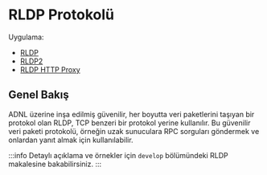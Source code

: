 # RLDP Protokolü

Uygulama:
* [RLDP](https://github.com/ton-blockchain/ton/tree/master/rldp)
* [RLDP2](https://github.com/ton-blockchain/ton/tree/master/rldp2)
* [RLDP HTTP Proxy](https://github.com/ton-blockchain/ton/tree/master/rldp-http-proxy)

## Genel Bakış

ADNL üzerine inşa edilmiş güvenilir, her boyutta veri paketlerini taşıyan bir protokol olan RLDP, TCP benzeri bir protokol yerine kullanılır. Bu güvenilir veri paketi protokolü, örneğin uzak sunuculara RPC sorguları göndermek ve onlardan yanıt almak için kullanılabilir.

:::info
Detaylı açıklama ve örnekler için `develop` bölümündeki RLDP makalesine bakabilirsiniz.
:::